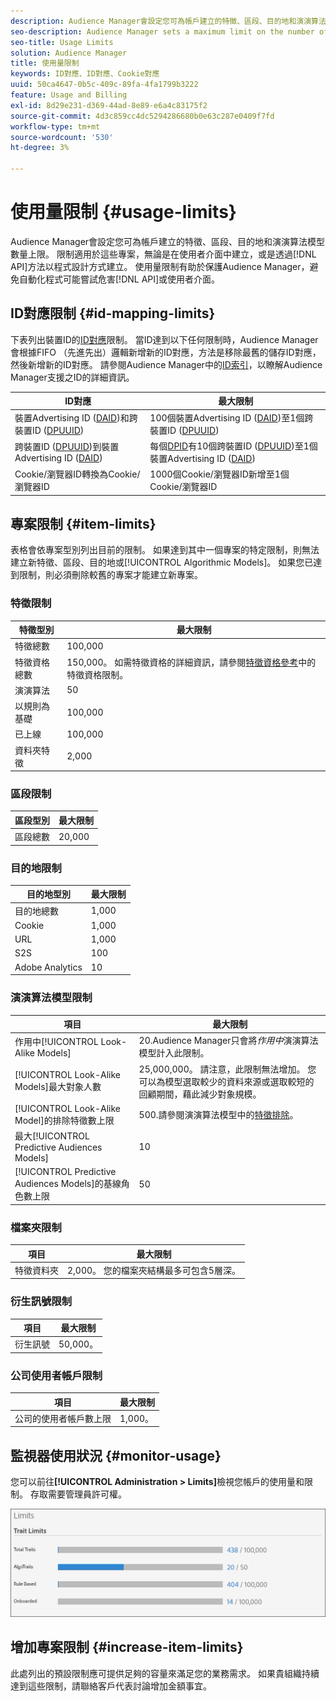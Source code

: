 ```yaml
---
description: Audience Manager會設定您可為帳戶建立的特徵、區段、目的地和演演算法模型數量上限。 限制適用於這些專案，無論是在使用者介面中建立，或是透過API方法以程式設計方式建立。 使用量限制有助於保護Audience Manager，避免自動化程式可能試圖危害API或使用者介面。
seo-description: Audience Manager sets a maximum limit on the number of traits, segments, destinations, and algorithmic models that you can create for an account. Limits apply to these items whether created in the user interface or programmatically through API methods. Usage limits help protect Audience Manager from automated processes that may attempt to compromise our APIs or user interface.
seo-title: Usage Limits
solution: Audience Manager
title: 使用量限制
keywords: ID對應、ID對應、Cookie對應
uuid: 50ca4647-0b5c-409c-89fa-4fa1799b3222
feature: Usage and Billing
exl-id: 8d29e231-d369-44ad-8e89-e6a4c83175f2
source-git-commit: 4d3c859cc4dc5294286680b0e63c287e0409f7fd
workflow-type: tm+mt
source-wordcount: '530'
ht-degree: 3%

---
```


# 使用量限制 {#usage-limits}

Audience Manager會設定您可為帳戶建立的特徵、區段、目的地和演演算法模型數量上限。 限制適用於這些專案，無論是在使用者介面中建立，或是透過[!DNL API]方法以程式設計方式建立。 使用量限制有助於保護Audience Manager，避免自動化程式可能嘗試危害[!DNL API]或使用者介面。

## ID對應限制 {#id-mapping-limits}

下表列出裝置ID的[ID對應](../../integration/sending-audience-data/batch-data-transfer-explained/id-sync-http.md)限制。 當ID達到以下任何限制時，Audience Manager會根據FIFO （先進先出）邏輯新增新的ID對應，方法是移除最舊的儲存ID對應，然後新增新的ID對應。 請參閱Audience Manager中的[ID索引](../../reference/ids-in-aam.md)，以瞭解Audience Manager支援之ID的詳細資訊。

| ID對應 | 最大限制 |
|-----------|-------------- |
| 裝置Advertising ID ([DAID](../../reference/ids-in-aam.md))和跨裝置ID ([DPUUID](../../reference/ids-in-aam.md)) | 100個裝置Advertising ID ([DAID](../../reference/ids-in-aam.md))至1個跨裝置ID ([DPUUID](../../reference/ids-in-aam.md)) |
| 跨裝置ID ([DPUUID](../../reference/ids-in-aam.md))到裝置Advertising ID ([DAID](../../reference/ids-in-aam.md)) | 每個[DPID](../../reference/ids-in-aam.md)有10個跨裝置ID ([DPUUID](../../reference/ids-in-aam.md))至1個裝置Advertising ID ([DAID](../../reference/ids-in-aam.md)) |
| Cookie/瀏覽器ID轉換為Cookie/瀏覽器ID | 1000個Cookie/瀏覽器ID新增至1個Cookie/瀏覽器ID |

## 專案限制 {#item-limits}

表格會依專案型別列出目前的限制。 如果達到其中一個專案的特定限制，則無法建立新特徵、區段、目的地或[!UICONTROL Algorithmic Models]。 如果您已達到限制，則必須刪除較舊的專案才能建立新專案。

### 特徵限制

| 特徵型別 | 最大限制 |
| -------------------------- | ------------------------------------- |
| 特徵總數 | 100,000 |
| 特徵資格總數 | 150,000。 如需特徵資格的詳細資訊，請參閱[特徵資格參考](/help/using/features/traits/trait-and-segment-qualification-reference.md#trait-qualification-limit)中的特徵資格限制。 |
| 演演算法 | 50 |
| 以規則為基礎 | 100,000 |
| 已上線 | 100,000 |
| 資料夾特徵 | 2,000 |

### 區段限制

| 區段型別 | 最大限制 |
| -------------- | ------------- |
| 區段總數 | 20,000 |

### 目的地限制

| 目的地型別 | 最大限制 |
| ------------------ | ------------- |
| 目的地總數 | 1,000 |
| Cookie | 1,000 |
| URL | 1,000 |
| S2S | 100 |
| Adobe Analytics | 10 |

### 演演算法模型限制

| 項目 | 最大限制 |
| -------- | ----- |
| 作用中[!UICONTROL Look-Alike Models] | 20.Audience Manager只會將&#x200B;*作用中*&#x200B;演演算法模型計入此限制。 |
| [!UICONTROL Look-Alike Models]最大對象人數 | 25,000,000。  請注意，此限制無法增加。 您可以為模型選取較少的資料來源或選取較短的回顧期間，藉此減少對象規模。 |
| [!UICONTROL Look-Alike Model]的排除特徵數上限 | 500.請參閱演演算法模型中的[特徵排除](/help/using/features/algorithmic-models/trait-exclusion-algo-models.md)。 |
| 最大[!UICONTROL Predictive Audiences Models] | 10 |
| [!UICONTROL Predictive Audiences Models]的基線角色數上限 | 50 |

### 檔案夾限制

| 項目 | 最大限制 |
| ------------- | ------------------ |
| 特徵資料夾 | 2,000。  您的檔案夾結構最多可包含5層深。 |

### 衍生訊號限制

| 項目 | 最大限制 |
| --------------- | ------------- |
| 衍生訊號 | 50,000。 |

### 公司使用者帳戶限制

| 項目 | 最大限制 |
| ----------- | ------------- |
| 公司的使用者帳戶數上限 | 1,000。 |

## 監視器使用狀況 {#monitor-usage}

您可以前往&#x200B;**[!UICONTROL Administration > Limits]**&#x200B;檢視您帳戶的使用量和限制。 存取需要管理員許可權。

![使用量限制影像](assets/usage-limits.png)

## 增加專案限制 {#increase-item-limits}

此處列出的預設限制應可提供足夠的容量來滿足您的業務需求。 如果貴組織持續達到這些限制，請聯絡客戶代表討論增加金額事宜。
